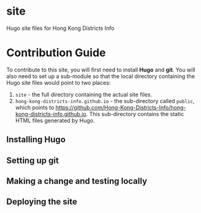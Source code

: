 # site
Hugo site files for Hong Kong Districts Info

# Contribution Guide

To contribute to this site, you will first need to install **Hugo** and **git**. You will also need to set up a sub-module so that the local directory containing the Hugo site files would point to two places:

1. `site` - the full directory containing the actual site files. 
2. `hong-kong-districts-info.github.io` - the sub-directory called `public`, which points to https://github.com/Hong-Kong-Districts-Info/hong-kong-districts-info.github.io. This sub-directory contains the static HTML files generated by Hugo. 

## Installing Hugo

## Setting up git

## Making a change and testing locally

## Deploying the site
